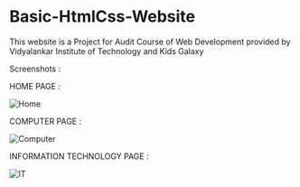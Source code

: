# Basic-HtmlCss-Website
This website is a Project for Audit Course of Web Development provided by Vidyalankar Institute of Technology and  Kids Galaxy


Screenshots :


HOME PAGE :


![Home](https://user-images.githubusercontent.com/80825073/128835543-a16e6d6a-0b18-4907-82a0-0252ede6a286.JPG)

COMPUTER PAGE :


![Computer](https://user-images.githubusercontent.com/80825073/128835549-04d9fa1b-6486-423e-a4b7-d35b025160ab.JPG)

INFORMATION TECHNOLOGY PAGE :


![IT](https://user-images.githubusercontent.com/80825073/128835554-69a616d6-392b-4356-936c-6aaa5caf32ab.JPG)
